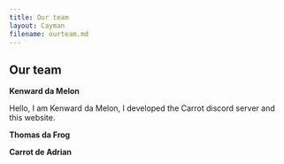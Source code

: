 ```yaml
---
title: Our team
layout: Cayman
filename: ourteam.md 
--- 
```


## Our team

  **Kenward da Melon**
  
  Hello, I am Kenward da Melon, I developed the Carrot discord server and this website. 
  
  
  **Thomas da Frog**
  
  
  
  **Carrot de Adrian**
